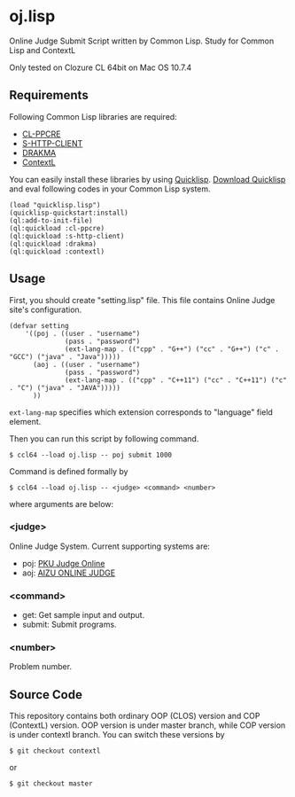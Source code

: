 oj.lisp
====

Online Judge Submit Script written by Common Lisp.
Study for Common Lisp and ContextL

Only tested on Clozure CL 64bit on Mac OS 10.7.4

Requirements
----

Following Common Lisp libraries are required:

- [CL-PPCRE](http://weitz.de/cl-ppcre/)
- [S-HTTP-CLIENT](http://homepage.mac.com/svc/s-http-client/)
- [DRAKMA](http://weitz.de/drakma/)
- [ContextL](http://common-lisp.net/project/closer/contextl.html)

You can easily install these libraries by using [Quicklisp](http://www.quicklisp.org/).
[Download Quicklisp](http://beta.quicklisp.org/quicklisp.lisp) and eval following codes in your Common Lisp system.

    (load "quicklisp.lisp")
    (quicklisp-quickstart:install)
    (ql:add-to-init-file)
    (ql:quickload :cl-ppcre)
    (ql:quickload :s-http-client)
    (ql:quickload :drakma)
    (ql:quickload :contextl)

Usage
----

First, you should create "setting.lisp" file.
This file contains Online Judge site's configuration.

    (defvar setting
        '((poj . ((user . "username")
                  (pass . "password")
                  (ext-lang-map . (("cpp" . "G++") ("cc" . "G++") ("c" . "GCC") ("java" . "Java")))))
          (aoj . ((user . "username")
                  (pass . "password")
                  (ext-lang-map . (("cpp" . "C++11") ("cc" . "C++11") ("c" . "C") ("java" . "JAVA")))))
          ))

<code>ext-lang-map</code> specifies which extension corresponds to "language" field element.

Then you can run this script by following command.

    $ ccl64 --load oj.lisp -- poj submit 1000

Command is defined formally by

    $ ccl64 --load oj.lisp -- <judge> <command> <number>

where arguments are below:

### &lt;judge&gt;

Online Judge System. Current supporting systems are:

- poj: [PKU Judge Online](http://poj.org/)
- aoj: [AIZU ONLINE JUDGE](http://judge.u-aizu.ac.jp/onlinejudge/)

### &lt;command&gt;

- get: Get sample input and output.
- submit: Submit programs.

### &lt;number&gt;

Problem number.


Source Code
----

This repository contains both ordinary OOP (CLOS) version and COP (ContextL) version.
OOP version is under master branch, while COP version is under contextl branch.
You can switch these versions by

    $ git checkout contextl

or

    $ git checkout master
